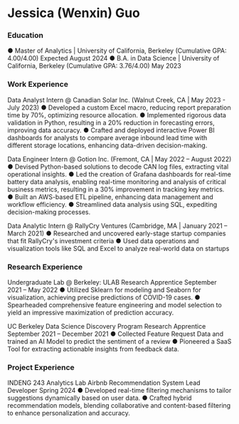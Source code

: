 # Jessica (Wenxin) Guo

### Education
● Master of Analytics | University of California, Berkeley (Cumulative GPA: 4.00/4.00) Expected August 2024
● B.A. in Data Science | University of California, Berkeley (Cumulative GPA: 3.76/4.00) May 2023

### Work Experience
Data Analyst Intern @ Canadian Solar Inc. (Walnut Creek, CA | May 2023 - July 2023)
● Developed a custom Excel macro, reducing report preparation time by 70%, optimizing resource allocation.
● Implemented rigorous data validation in Python, resulting in a 20% reduction in forecasting errors,
improving data accuracy.
● Crafted and deployed interactive Power BI dashboards for analysts to compare average inbound lead time
with different storage locations, enhancing data-driven decision-making.

Data Engineer Intern @ Gotion Inc. (Fremont, CA | May 2022 – August 2022)
● Devised Python-based solutions to decode CAN log files, extracting vital operational insights.
● Led the creation of Grafana dashboards for real-time battery data analysis, enabling real-time monitoring and
analysis of critical business metrics, resulting in a 30% improvement in tracking key metrics.
● Built an AWS-based ETL pipeline, enhancing data management and workflow efficiency.
● Streamlined data analysis using SQL, expediting decision-making processes.

Data Analytic Intern @ RallyCry Ventures (Cambridge, MA | January 2021 – March 2021)
● Researched and uncovered early-stage startup companies that fit RallyCry's investment criteria
● Used data operations and visualization tools like SQL and Excel to analyze real-world data on startups

### Research Experience
Undergraduate Lab @ Berkeley: ULAB 
Research Apprentice 
September 2021 – May 2022
● Utilized Sklearn for modeling and Seaborn for visualization, achieving precise predictions of COVID-19 cases.
● Spearheaded comprehensive feature engineering and model selection to yield an impressive maximization of prediction accuracy.

UC Berkeley Data Science Discovery Program 
Research Apprentice 
September 2021 – December 2021
● Collected Feature Request Data and trained an AI Model to predict the sentiment of a review
● Pioneered a SaaS Tool for extracting actionable insights from feedback data.


### Project Experience
INDENG 243 Analytics Lab
Airbnb Recommendation System Lead Developer
Spring 2024
● Developed real-time filtering mechanisms to tailor suggestions dynamically based on user data.
● Crafted hybrid recommendation models, blending collaborative and content-based filtering to enhance
personalization and accuracy.



